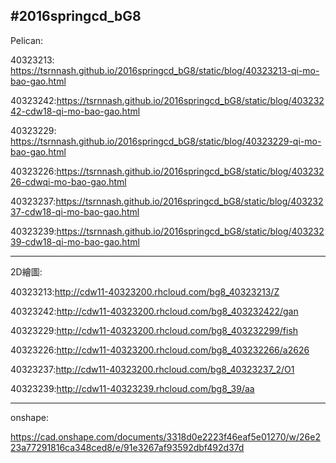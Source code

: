 #2016springcd_bG8
---------------------------------------------------------------------------------------
Pelican:

40323213: https://tsrnnash.github.io/2016springcd_bG8/static/blog/40323213-qi-mo-bao-gao.html

40323242:https://tsrnnash.github.io/2016springcd_bG8/static/blog/40323242-cdw18-qi-mo-bao-gao.html

40323229: https://tsrnnash.github.io/2016springcd_bG8/static/blog/40323229-qi-mo-bao-gao.html

40323226:https://tsrnnash.github.io/2016springcd_bG8/static/blog/40323226-cdwqi-mo-bao-gao.html

40323237:https://tsrnnash.github.io/2016springcd_bG8/static/blog/40323237-cdw18-qi-mo-bao-gao.html

40323239:https://tsrnnash.github.io/2016springcd_bG8/static/blog/40323239-cdw18-qi-mo-bao-gao.html

---------------------------------------------------------------------------------------
2D繪圖:

40323213:http://cdw11-40323200.rhcloud.com/bg8_40323213/Z

40323242:http://cdw11-40323200.rhcloud.com/bg8_403232422/gan

40323229:http://cdw11-40323200.rhcloud.com/bg8_403232299/fish

40323226:http://cdw11-40323200.rhcloud.com/bg8_403232266/a2626

40323237:http://cdw11-40323200.rhcloud.com/bg8_40323237_2/O1

40323239:http://cdw11-40323239.rhcloud.com/bg8_39/aa

---------------------------------------------------------------------------------------
onshape:

https://cad.onshape.com/documents/3318d0e2223f46eaf5e01270/w/26e223a77291816ca348ced8/e/91e3267af93592dbf492d37d








